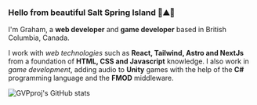 ### Hello from beautiful Salt Spring Island 🌲⛰️🌊

I'm Graham, a **web developer** and **game developer** based in British Columbia, Canada.  

I work with _web technologies_ such as **React, Tailwind, Astro and NextJs** from a foundation of **HTML, CSS and Javascript** knowledge.  I also work in _game development_, adding audio to **Unity** games with the help of the **C#** programming language and the **FMOD** middleware.

![GVPproj's GitHub stats](https://github-readme-stats.vercel.app/api?username=GVPproj&count_private=true)


<!--
**GVPproj/GVPproj** is a ✨ _special_ ✨ repository because its `README.md` (this file) appears on your GitHub profile.

Here are some ideas to get you started:

- 🔭 I’m currently working on ...
- 🌱 I’m currently learning ...
- 👯 I’m looking to collaborate on ...
- 🤔 I’m looking for help with ...
- 💬 Ask me about ...
- 📫 How to reach me: ...
- 😄 Pronouns: ...
- ⚡ Fun fact: ...
-->
